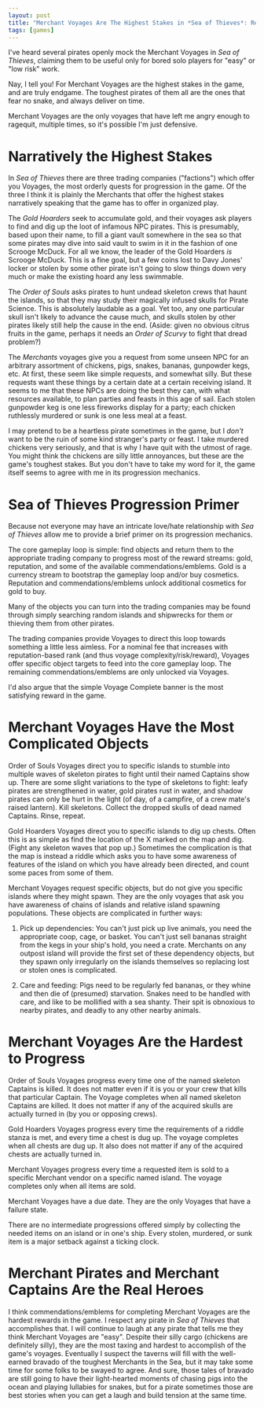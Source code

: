 ```yaml
---
layout: post
title: "Merchant Voyages Are The Highest Stakes in *Sea of Thieves*: Respect Them"
tags: [games]
---
```


I've heard several pirates openly mock the Merchant Voyages in *Sea of Thieves*,
claiming them to be useful only for bored solo players for "easy" or "low risk"
work.

Nay, I tell you! For Merchant Voyages are the highest stakes in the game, and are
truly endgame. The toughest pirates of them all are the ones that fear no snake,
and always deliver on time.

Merchant Voyages are the only voyages that have left me angry enough to ragequit,
multiple times, so it's possible I'm just defensive.

# Narratively the Highest Stakes

In *Sea of Thieves* there are three trading companies ("factions") which offer you
Voyages, the most orderly quests for progression in the game. Of the three I think
it is plainly the Merchants that offer the highest stakes narratively speaking that
the game has to offer in organized play.

The *Gold Hoarders* seek to accumulate gold, and their voyages ask players to
find and dig up the loot of infamous NPC pirates. This is presumably, based
upon their name, to fill a giant vault somewhere in the sea so that some
pirates may dive into said vault to swim in it in the fashion of one Scrooge
McDuck. For all we know, the leader of the Gold Hoarders *is* Scrooge McDuck.
This is a fine goal, but a few coins lost to Davy Jones' locker or stolen by
some other pirate isn't going to slow things down very much or make the
existing hoard any less swimmable.

The *Order of Souls* asks pirates to hunt undead skeleton crews that haunt the
islands, so that they may study their magically infused skulls for Pirate Science.
This is absolutely laudable as a goal. Yet too, any one particular skull isn't
likely to advance the cause much, and skulls stolen by other pirates likely still
help the cause in the end. (Aside: given no obvious citrus fruits in the game,
perhaps it needs an *Order of Scurvy* to fight that dread problem?)

The *Merchants* voyages give you a request from some unseen NPC for an arbitrary
assortment of chickens, pigs, snakes, bananas, gunpowder kegs, etc. At first, these
seem like simple requests, and somewhat silly. But these requests want these things
by a certain date at a certain receiving island. It seems to me that these NPCs are
doing the best they can, with what resources available, to plan parties and feasts
in this age of sail. Each stolen gunpowder keg is one less fireworks display for
a party; each chicken ruthlessly murdered or sunk is one less meal at a feast.

I may pretend to be a heartless pirate sometimes in the game, but I *don't* want
to be the ruin of some kind stranger's party or feast. I take murdered chickens
very seriously, and that is why I have quit with the utmost of rage. You might
think the chickens are silly little annoyances, but these are the game's
toughest stakes. But you don't have to take my word for it, the game itself seems
to agree with me in its progression mechanics.

# Sea of Thieves Progression Primer

Because not everyone may have an intricate love/hate relationship with *Sea of
Thieves* allow me to provide a brief primer on its progression mechanics.

The core gameplay loop is simple: find objects and return them to the appropriate
trading company to progress most of the reward streams: gold, reputation, and
some of the available commendations/emblems. Gold is a currency stream to bootstrap
the gameplay loop and/or buy cosmetics. Reputation and commendations/emblems
unlock additional cosmetics for gold to buy.

Many of the objects you can turn into the trading companies may be found through
simply searching random islands and shipwrecks for them or thieving them from
other pirates.

The trading companies provide Voyages to direct this loop towards something a
little less aimless. For a nominal fee that increases with reputation-based
rank (and thus voyage complexity/risk/reward), Voyages offer specific object targets
to feed into the core gameplay loop. The remaining commendations/emblems are only
unlocked via Voyages.

I'd also argue that the simple Voyage Complete banner is the most satisfying
reward in the game.

# Merchant Voyages Have the Most Complicated Objects

Order of Souls Voyages direct you to specific islands to stumble into multiple
waves of skeleton pirates to fight until their named Captains show up. There
are some slight variations to the type of skeletons to fight: leafy pirates
are strengthened in water, gold pirates rust in water, and shadow pirates can
only be hurt in the light (of day, of a campfire, of a crew mate's raised lantern).
Kill skeletons. Collect the dropped skulls of dead named Captains. Rinse, repeat.

Gold Hoarders Voyages direct you to specific islands to dig up chests. Often this
is as simple as find the location of the X marked on the map and dig. (Fight any
skeleton waves that pop up.) Sometimes the complication is that the map is instead
a riddle which asks you to have some awareness of features of the island on which
you have already been directed, and count some paces from some of them.

Merchant Voyages request specific objects, but do not give you specific islands
where they might spawn. They are the only voyages that ask you have awareness of
chains of islands and relative island spawning populations. These objects are
complicated in further ways:

1. Pick up dependencies: You can't just pick up live animals, you need the
   appropriate coop, cage, or basket. You can't just sell bananas straight from
   the kegs in your ship's hold, you need a crate. Merchants on any outpost island
   will provide the first set of these dependency objects, but they spawn only
   irregularly on the islands themselves so replacing lost or stolen ones is
   complicated.

2. Care and feeding: Pigs need to be regularly fed bananas, or they whine and then
   die of (presumed) starvation. Snakes need to be handled with care, and like to
   be mollified with a sea shanty. Their spit is obnoxious to nearby pirates, and
   deadly to any other nearby animals.

# Merchant Voyages Are the Hardest to Progress

Order of Souls Voyages progress every time one of the named skeleton Captains is
killed. It does not matter even if it is you or your crew that kills that particular
Captain. The Voyage completes when all named skeleton Captains are killed. It does
not matter if any of the acquired skulls are actually turned in (by you or opposing
crews).

Gold Hoarders Voyages progress every time the requirements of a riddle stanza is
met, and every time a chest is dug up. The voyage completes when all chests are dug
up. It also does not matter if any of the acquired chests are actually turned in.

Merchant Voyages progress every time a requested item is sold to a specific Merchant
vendor on a specific named island. The voyage completes only when all items are sold.

Merchant Voyages have a due date. They are the only Voyages that have a failure state.

There are no intermediate progressions offered simply by collecting the needed items
on an island or in one's ship. Every stolen, murdered, or sunk item is a major setback
against a ticking clock.

# Merchant Pirates and Merchant Captains Are the Real Heroes

I think commendations/emblems for completing Merchant Voyages are the hardest rewards
in the game. I respect any pirate in *Sea of Thieves* that accomplishes that. I will
continue to laugh at any pirate that tells me they think Merchant Voyages are "easy".
Despite their silly cargo (chickens are definitely silly), they are the most taxing
and hardest to accomplish of the game's voyages. Eventually I suspect the taverns
will fill with the well-earned bravado of the toughest Merchants in the Sea, but
it may take some time for some folks to be swayed to agree. And sure, those tales
of bravado are still going to have their light-hearted moments of chasing pigs into
the ocean and playing lullabies for snakes, but for a pirate sometimes those are
best stories when you can get a laugh and build tension at the same time.
